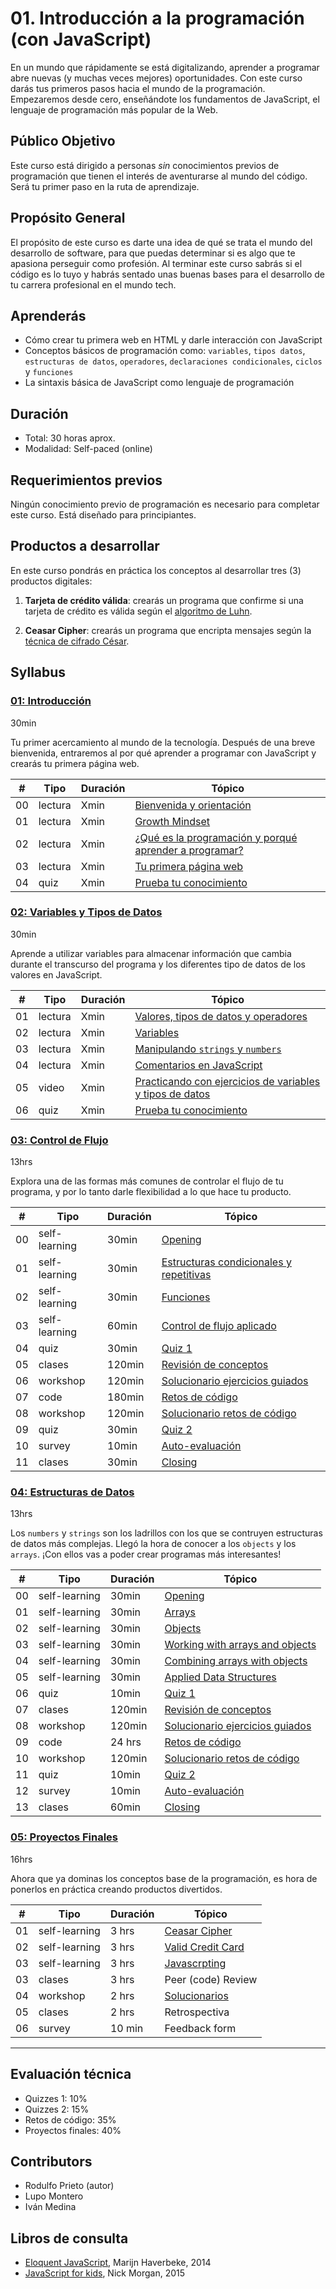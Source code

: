 # 01. Introducción a la programación (con JavaScript)

En un mundo que rápidamente se está digitalizando, aprender a programar abre
nuevas (y muchas veces mejores) oportunidades. Con este curso darás tus primeros
pasos hacia el mundo de la programación. Empezaremos desde cero, enseñándote los
fundamentos de JavaScript, el lenguaje de programación más popular de la Web.

## Público Objetivo

Este curso está dirigido a personas _sin_ conocimientos previos de programación
que tienen el interés de aventurarse al mundo del código. Será tu primer paso en
la ruta de aprendizaje.

## Propósito General

El propósito de este curso es darte una idea de qué se trata el mundo del
desarrollo de software, para que puedas determinar si es algo que te apasiona
perseguir como profesión. Al terminar este curso sabrás si el código es lo tuyo
y habrás sentado unas buenas bases para el desarrollo de tu carrera profesional
en el mundo tech.

## Aprenderás

* Cómo crear tu primera web en HTML y darle interacción con JavaScript
* Conceptos básicos de programación como: `variables`, `tipos datos`,
  `estructuras de datos`, `operadores`, `declaraciones condicionales`, `ciclos`
  y `funciones`
* La sintaxis básica de JavaScript como lenguaje de programación

## Duración

* Total: 30 horas aprox.
* Modalidad: Self-paced (online)

## Requerimientos previos

Ningún conocimiento previo de programación es necesario para completar este
curso. Está diseñado para principiantes.

## Productos a desarrollar

En este curso pondrás en práctica los conceptos al desarrollar tres (3)
productos digitales:

1. **Tarjeta de crédito válida**: crearás un programa que confirme si una
   tarjeta de crédito es válida según el
   [algoritmo de Luhn](https://es.wikipedia.org/wiki/Algoritmo_de_Luhn).

2. **Ceasar Cipher**: crearás un programa que encripta mensajes según la
   [técnica de cifrado César](https://es.wikipedia.org/wiki/Cifrado_C%C3%A9sar).

## Syllabus

### [01: Introducción](01-introduction)

30min

Tu primer acercamiento al mundo de la tecnología. Después de una breve
bienvenida, entraremos al por qué aprender a programar con JavaScript y crearás
tu primera página web.

| # | Tipo | Duración | Tópico
| - | ---- | -------- | ------
| 00 | lectura | Xmin | [Bienvenida y orientación](01-introduction/00-welcome-and-orientation.md)
| 01 | lectura | Xmin | [Growth Mindset](01-introduction/01-growth-mindset.md)
| 02 | lectura | Xmin | [¿Qué es la programación y porqué aprender a programar?](01-introduction/02-why-learn-to-code.md)
| 03 | lectura | Xmin | [Tu primera página web](01-introduction/03-your-first-website.md)
| 04 | quiz | Xmin | [Prueba tu conocimiento](01-introduction/04-prueba-tu-conocimiento.md)

### [02: Variables y Tipos de Datos](02-variables-and-data-types)

30min

Aprende a utilizar variables para almacenar información que cambia durante el
transcurso del programa y los diferentes tipo de datos de los valores en
JavaScript.

| # | Tipo | Duración | Tópico
| - | ---- | -------- | ------
| 01 | lectura | Xmin | [Valores, tipos de datos y operadores](02-variables-and-data-types/01-values-data-types-and-operators.md)
| 02 | lectura | Xmin | [Variables](02-variables-and-data-types/02-variables.md)
| 03 | lectura | Xmin | [Manipulando `strings` y `numbers`](02-variables-and-data-types/03-self-learning-MDN.md)
| 04 | lectura | Xmin | [Comentarios en JavaScript](02-variables-and-data-types/04-comments.md)
| 05 | video | Xmin | [Practicando con ejercicios de variables y tipos de datos](02-variables-and-data-types/05-guided-exercises.md)
| 06 | quiz | Xmin | [Prueba tu conocimiento](02-variables-and-data-types/06-prueba-tu-conocimiento.md)

### [03: Control de Flujo](03-control-flow)

13hrs

Explora una de las formas más comunes de controlar el flujo de tu programa, y
por lo tanto darle flexibilidad a lo que hace tu producto.

| # | Tipo | Duración | Tópico
| - | ---- | -------- | ------
| 00 | self-learning | 30min | [Opening](00-opening-control-flow.md)
| 01 | self-learning | 30min | [Estructuras condicionales y repetitivas](01-conditionals-and-loops.md)
| 02 | self-learning | 30min | [Funciones](02-functions.md)
| 03 | self-learning | 60min | [Control de flujo aplicado](03-applied-control-flow.md)
| 04 | quiz | 30min | [Quiz 1](04-quiz-1-control-flow.md)
| 05 | clases | 120min | [Revisión de conceptos](05-lecture-control-flow.md)
| 06 | workshop | 120min |  [Solucionario ejercicios guiados](06-guided-exercises-workshop-control-flow.md)
| 07 | code | 180min | [Retos de código](07-code-challenges-control-flow.md)
| 08 | workshop | 120min | [Solucionario retos de código](08-solutions-code-challenges-control-flow.md)
| 09 | quiz | 30min | [Quiz 2](09-quiz-2-control-flow.md)
| 10 | survey | 10min | [Auto-evaluación](10-self-assessment-control-flow.md)
| 11 | clases | 30min | [Closing](11-closing-control-flow.md)

### [04: Estructuras de Datos](04-data-structures)

13hrs

Los `numbers` y `strings` son los ladrillos con los que se contruyen estructuras
de datos más complejas. Llegó la hora de conocer a los `objects` y los `arrays`.
¡Con ellos vas a poder crear programas más interesantes!

| # | Tipo | Duración | Tópico
| - | ---- | -------- | ------
| 00 | self-learning | 30min | [Opening](00-opening-data-structures.md)
| 01 | self-learning | 30min | [Arrays](01-arrays.md)
| 02 | self-learning | 30min | [Objects](02-objects.md)
| 03 | self-learning | 30min | [Working with arrays and objects](03-working-with-arrays-and-objects.md)
| 04 | self-learning | 30min | [Combining arrays with objects](04-combining-arrays-with-objects.md)
| 05 | self-learning | 30min | [Applied Data Structures](05-applied-data-structures.md)
| 06 | quiz | 10min | [Quiz 1](06-quiz-1-data-structures.md)
| 07 | clases | 120min | [Revisión de conceptos](07-lecture-data-structures.md)
| 08 | workshop | 120min |  [Solucionario ejercicios guiados](08-guided-exercises-workshop-data-structures.md)
| 09 | code | 24 hrs | [Retos de código](09-code-challenges-data-structures.md)
| 10 | workshop | 120min | [Solucionario retos de código](10-solutions-code-challenges-data-structures.md)
| 11 | quiz | 10min | [Quiz 2](11-quiz-2-data-structures.md)
| 12 | survey | 10min | [Auto-evaluación](12-self-assessment-data-structures.md)
| 13 | clases | 60min | [Closing](13-closing-data-structures.md)

### [05: Proyectos Finales](16-final-projects)

16hrs

Ahora que ya dominas los conceptos base de la programación, es hora de ponerlos
en práctica creando productos divertidos.

| # | Tipo | Duración | Tópico
| - | ---- | -------- | ------
| 01 | self-learning | 3 hrs | [Ceasar Cipher](01-ceasar-cipher.md)
| 02 | self-learning | 3 hrs | [Valid Credit Card](02-valid-credit-card.md)
| 03 | self-learning | 3 hrs | [Javascrpting](03-javascripting.md)
| 03 | clases | 3 hrs | Peer (code) Review
| 04 | workshop | 2 hrs |  [Solucionarios](03-solutions-final-projects-intro-js.md)
| 05 | clases | 2 hrs |  Retrospectiva
| 06 | survey | 10 min |  Feedback form

***

## Evaluación técnica

* Quizzes 1: 10%
* Quizzes 2: 15%
* Retos de código: 35%
* Proyectos finales: 40%

## Contributors

* Rodulfo Prieto (autor)
* Lupo Montero
* Iván Medina

## Libros de consulta

* [Eloquent JavaScript](http://eloquentjavascript.net/), Marijn Haverbeke, 2014
* [JavaScript for kids](http://pepa.holla.cz/wp-content/uploads/2015/11/JavaScript-for-Kids.pdf),
  Nick Morgan, 2015
